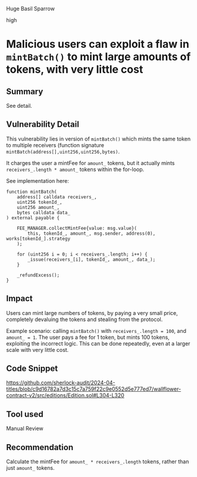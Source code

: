Huge Basil Sparrow

high

# Malicious users can exploit a flaw in `mintBatch()` to mint large amounts of tokens, with very little cost

## Summary
See detail.

## Vulnerability Detail
This vulnerability lies in version of `mintBatch()` which mints the same token to multiple receivers (function signature `mintBatch(address[],uint256,uint256,bytes)`.

It charges the user a mintFee for `amount_` tokens, but it actually mints `receivers_.length * amount_` tokens within the for-loop.

See implementation here:
```solidity
function mintBatch(
    address[] calldata receivers_,
    uint256 tokenId_,
    uint256 amount_,
    bytes calldata data_
) external payable {

    FEE_MANAGER.collectMintFee{value: msg.value}(
        this, tokenId_, amount_, msg.sender, address(0), works[tokenId_].strategy
    );

    for (uint256 i = 0; i < receivers_.length; i++) {
        _issue(receivers_[i], tokenId_, amount_, data_);
    }

    _refundExcess();
}
```
## Impact
Users can mint large numbers of tokens, by paying a very small price, completely devaluing the tokens and stealing from the protocol.

Example scenario: calling `mintBatch()` with `receivers_.length = 100`, and `amount_ = 1`. The user pays a fee for 1 token, but mints 100 tokens, exploiting the incorrect logic. This can be done repeatedly, even at a larger scale with very little cost.

## Code Snippet
https://github.com/sherlock-audit/2024-04-titles/blob/c9d16782a7d3c15c7a759f22c9e0552d5e777ed7/wallflower-contract-v2/src/editions/Edition.sol#L304-L320

## Tool used
Manual Review

## Recommendation
Calculate the mintFee for `amount_ * receivers_.length` tokens, rather than just `amount_` tokens.